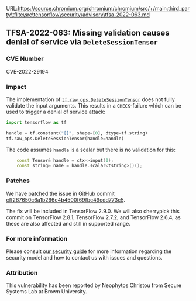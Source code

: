 URL:https://source.chromium.org/chromium/chromium/src/+/main:third_party\tflite\src\tensorflow\security\advisory\tfsa-2022-063.md
## TFSA-2022-063: Missing validation causes denial of service via `DeleteSessionTensor`

### CVE Number
CVE-2022-29194

### Impact
The implementation of [`tf.raw_ops.DeleteSessionTensor`](https://github.com/tensorflow/tensorflow/blob/f3b9bf4c3c0597563b289c0512e98d4ce81f886e/tensorflow/core/kernels/session_ops.cc#L128-L144) does not fully validate the input arguments. This results in a `CHECK`-failure which can be used to trigger a denial of service attack:

```python
import tensorflow as tf

handle = tf.constant("[]", shape=[0], dtype=tf.string)
tf.raw_ops.DeleteSessionTensor(handle=handle)
```

The code assumes `handle` is a scalar but there is no validation for this:

```cc
    const Tensor& handle = ctx->input(0);
    const string& name = handle.scalar<tstring>()();
```

### Patches
We have patched the issue in GitHub commit [cff267650c6a1b266e4b4500f69fbc49cdd773c5](https://github.com/tensorflow/tensorflow/commit/cff267650c6a1b266e4b4500f69fbc49cdd773c5).

The fix will be included in TensorFlow 2.9.0. We will also cherrypick this commit on TensorFlow 2.8.1, TensorFlow 2.7.2, and TensorFlow 2.6.4, as these are also affected and still in supported range.

### For more information
Please consult [our security guide](https://github.com/tensorflow/tensorflow/blob/master/SECURITY.md) for more information regarding the security model and how to contact us with issues and questions.

### Attribution
This vulnerability has been reported by Neophytos Christou from Secure Systems Lab at Brown University.
